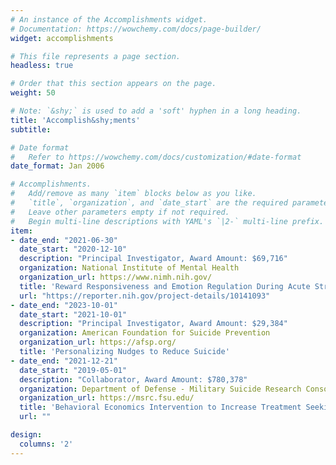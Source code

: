 ```yaml
---
# An instance of the Accomplishments widget.
# Documentation: https://wowchemy.com/docs/page-builder/
widget: accomplishments

# This file represents a page section.
headless: true

# Order that this section appears on the page.
weight: 50

# Note: `&shy;` is used to add a 'soft' hyphen in a long heading.
title: 'Accomplish&shy;ments'
subtitle:

# Date format
#   Refer to https://wowchemy.com/docs/customization/#date-format
date_format: Jan 2006

# Accomplishments.
#   Add/remove as many `item` blocks below as you like.
#   `title`, `organization`, and `date_start` are the required parameters.
#   Leave other parameters empty if not required.
#   Begin multi-line descriptions with YAML's `|2-` multi-line prefix.
item:
- date_end: "2021-06-30"
  date_start: "2020-12-10"
  description: "Principal Investigator, Award Amount: $69,716"
  organization: National Institute of Mental Health
  organization_url: https://www.nimh.nih.gov/
  title: 'Reward Responsiveness and Emotion Regulation During Acute Stress'
  url: "https://reporter.nih.gov/project-details/10141093"
- date_end: "2023-10-01"
  date_start: "2021-10-01"
  description: "Principal Investigator, Award Amount: $29,384"
  organization: American Foundation for Suicide Prevention
  organization_url: https://afsp.org/
  title: 'Personalizing Nudges to Reduce Suicide'
- date_end: "2021-12-21"
  date_start: "2019-05-01"
  description: "Collaborator, Award Amount: $780,378"
  organization: Department of Defense - Military Suicide Research Consortium
  organization_url: https://msrc.fsu.edu/
  title: 'Behavioral Economics Intervention to Increase Treatment Seeking in the National Guard'
  url: ""

design:
  columns: '2' 
---
```

